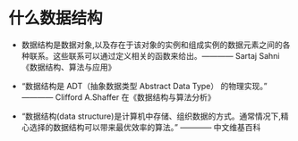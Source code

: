 # 什么数据结构

- 数据结构是数据对象,以及存在于该对象的实例和组成实例的数据元素之间的各种联系。这些联系可以通过定义相关的函数来给出。———— Sartaj Sahni《数据结构、算法与应用》

- “数据结构是 ADT（抽象数据类型 Abstract Data Type） 的物理实现。” ———— Clifford A.Shaffer 在《数据结构与算法分析》

- “数据结构(data structure)是计算机中存储、组织数据的方式。通常情况下,精心选择的数据结构可以带来最优效率的算法。”  ———— 中文维基百科
